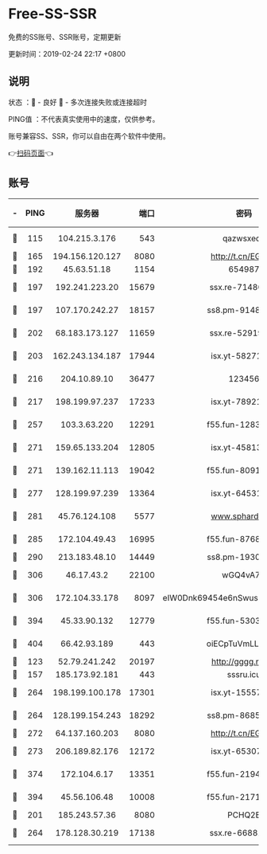 # Free-SS-SSR

免费的SS账号、SSR账号，定期更新

更新时间：2019-02-24 22:17 +0800

## 说明

状态     ：🙂 - 良好 🙁 - 多次连接失败或连接超时

PING值   ：不代表真实使用中的速度，仅供参考。

账号兼容SS、SSR，你可以自由在两个软件中使用。

👉[扫码页面](https://liesauer.github.io/free-ss-ssr.github.io/)👈

## 账号

|-|PING|服务器|端口|密码|加密方式|区域|
|:----:|:----:|:-----:|-----:|:----:|:----:|:----:|
|🙂|115|104.215.3.176|543|qazwsxedc|aes-256-gcm|JP|
|🙂|165|194.156.120.127|8080|http://t.cn/EGJIyrl|rc4-md5|RU|
|🙂|192|45.63.51.18|1154|654987|chacha20|US|
|🙂|197|192.241.223.20|15679|ssx.re-71480022|aes-256-cfb|US|
|🙂|197|107.170.242.27|18157|ss8.pm-91485344|aes-256-cfb|US|
|🙂|202|68.183.173.127|11659|ssx.re-52919740|aes-256-cfb|US|
|🙂|203|162.243.134.187|17944|isx.yt-58271425|aes-256-cfb|US|
|🙂|216|204.10.89.10|36477|123456|aes-256-cfb|US|
|🙂|217|198.199.97.237|17233|isx.yt-78921785|aes-256-cfb|US|
|🙂|257|103.3.63.220|12291|f55.fun-12834026|aes-256-cfb|SG|
|🙂|271|159.65.133.204|12805|isx.yt-45813634|aes-256-cfb|SG|
|🙂|271|139.162.11.113|19042|f55.fun-80913463|aes-256-cfb|SG|
|🙂|277|128.199.97.239|13364|isx.yt-64531028|aes-256-cfb|SG|
|🙂|281|45.76.124.108|5577|www.sphard.com|aes-256-cfb|AU|
|🙂|285|172.104.49.43|16995|f55.fun-87684540|aes-256-cfb|SG|
|🙂|290|213.183.48.10|14449|ss8.pm-19302630|rc4-md5|RU|
|🙂|306|46.17.43.2|22100|wGQ4vA7D|aes-256-gcm|RU|
|🙂|306|172.104.33.178|8097|eIW0Dnk69454e6nSwuspv9DmS201tQ0D|aes-256-cfb|SG|
|🙂|394|45.33.90.132|12779|f55.fun-53037025|aes-256-cfb|US|
|🙂|404|66.42.93.189|443|oiECpTuVmLLxk4Ts|aes-256-cfb|US|
|🙂|123|52.79.241.242|20197|http://gggg.rocks|chacha20|KR|
|🙂|157|185.173.92.181|443|sssru.icu|rc4-md5|RU|
|🙂|264|198.199.100.178|17301|isx.yt-15557891|aes-256-cfb|US|
|🙂|264|128.199.154.243|18292|ss8.pm-86852078|aes-256-cfb|SG|
|🙂|272|64.137.160.203|8080|http://t.cn/EGJIyrl|rc4-md5|CA|
|🙂|273|206.189.82.176|12172|isx.yt-65307149|aes-256-cfb|SG|
|🙂|374|172.104.6.17|13351|f55.fun-21946143|aes-256-cfb|US|
|🙂|394|45.56.106.48|10008|f55.fun-21710471|aes-256-cfb|US|
|🙁|201|185.243.57.36|8080|PCHQ2E|rc4-md5|US|
|🙁|264|178.128.30.219|17138|ssx.re-66881258|aes-256-cfb|SG|
